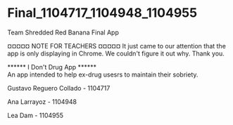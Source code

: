 # Final_1104717_1104948_1104955
Team Shredded Red Banana Final App
 
 <p>¤¤¤¤¤ NOTE FOR TEACHERS ¤¤¤¤¤
 It just came to our attention that the app is only displaying in Chrome. We couldn't figure it out why. Thank you.</p>
 
 
 ****** I Don't Drug App ******
 <br>
 An app intended to help ex-drug usesrs to maintain their sobriety. 
  <br>
<p>Gustavo Reguero Collado - 1104717</p>
<p> Ana Larrayoz - 1104948</p>
<p> Lea Dam - 1104955</p>
